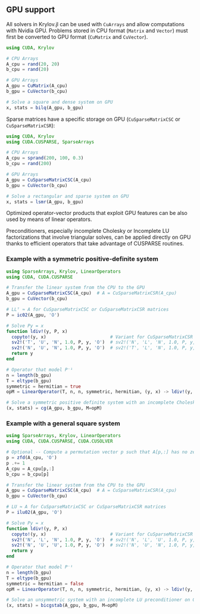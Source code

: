 ## GPU support

All solvers in Krylov.jl can be used with `CuArrays` and allow computations with Nvidia GPU. Problems stored in CPU format (`Matrix` and `Vector`) must first be converted to GPU format (`CuMatrix` and `CuVector`).

```julia
using CUDA, Krylov

# CPU Arrays
A_cpu = rand(20, 20)
b_cpu = rand(20)

# GPU Arrays
A_gpu = CuMatrix(A_cpu)
b_gpu = CuVector(b_cpu)

# Solve a square and dense system on GPU
x, stats = bilq(A_gpu, b_gpu)
```

Sparse matrices have a specific storage on GPU (`CuSparseMatrixCSC` or `CuSparseMatrixCSR`):

```julia
using CUDA, Krylov
using CUDA.CUSPARSE, SparseArrays

# CPU Arrays
A_cpu = sprand(200, 100, 0.3)
b_cpu = rand(200)

# GPU Arrays
A_gpu = CuSparseMatrixCSC(A_cpu)
b_gpu = CuVector(b_cpu)

# Solve a rectangular and sparse system on GPU
x, stats = lsmr(A_gpu, b_gpu)
```

Optimized operator-vector products that exploit GPU features can be also used by means of linear operators.

Preconditioners, especially incomplete Cholesky or Incomplete LU factorizations that involve triangular solves,
can be applied directly on GPU thanks to efficient operators that take advantage of CUSPARSE routines.

### Example with a symmetric positive-definite system

```julia
using SparseArrays, Krylov, LinearOperators
using CUDA, CUDA.CUSPARSE

# Transfer the linear system from the CPU to the GPU
A_gpu = CuSparseMatrixCSC(A_cpu)  # A = CuSparseMatrixCSR(A_cpu)
b_gpu = CuVector(b_cpu)

# LLᵀ ≈ A for CuSparseMatrixCSC or CuSparseMatrixCSR matrices
P = ic02(A_gpu, 'O')

# Solve Py = x
function ldiv!(y, P, x)
  copyto!(y, x)                        # Variant for CuSparseMatrixCSR
  sv2!('T', 'U', 'N', 1.0, P, y, 'O')  # sv2!('N', 'L', 'N', 1.0, P, y, 'O')
  sv2!('N', 'U', 'N', 1.0, P, y, 'O')  # sv2!('T', 'L', 'N', 1.0, P, y, 'O')
  return y
end

# Operator that model P⁻¹
n = length(b_gpu)
T = eltype(b_gpu)
symmetric = hermitian = true
opM = LinearOperator(T, n, n, symmetric, hermitian, (y, x) -> ldiv!(y, P, x))

# Solve a symmetric positive definite system with an incomplete Cholesky preconditioner on GPU
(x, stats) = cg(A_gpu, b_gpu, M=opM)
```

### Example with a general square system

```julia
using SparseArrays, Krylov, LinearOperators
using CUDA, CUDA.CUSPARSE, CUDA.CUSOLVER

# Optional -- Compute a permutation vector p such that A[p,:] has no zero diagonal
p = zfd(A_cpu, 'O')
p .+= 1
A_cpu = A_cpu[p,:]
b_cpu = b_cpu[p]

# Transfer the linear system from the CPU to the GPU
A_gpu = CuSparseMatrixCSC(A_cpu)  # A = CuSparseMatrixCSR(A_cpu)
b_gpu = CuVector(b_cpu)

# LU ≈ A for CuSparseMatrixCSC or CuSparseMatrixCSR matrices
P = ilu02(A_gpu, 'O')

# Solve Py = x
function ldiv!(y, P, x)
  copyto!(y, x)                        # Variant for CuSparseMatrixCSR
  sv2!('N', 'L', 'N', 1.0, P, y, 'O')  # sv2!('N', 'L', 'U', 1.0, P, y, 'O')
  sv2!('N', 'U', 'U', 1.0, P, y, 'O')  # sv2!('N', 'U', 'N', 1.0, P, y, 'O')
  return y
end

# Operator that model P⁻¹
n = length(b_gpu)
T = eltype(b_gpu)
symmetric = hermitian = false
opM = LinearOperator(T, n, n, symmetric, hermitian, (y, x) -> ldiv!(y, P, x))

# Solve an unsymmetric system with an incomplete LU preconditioner on GPU
(x, stats) = bicgstab(A_gpu, b_gpu, M=opM)
```
